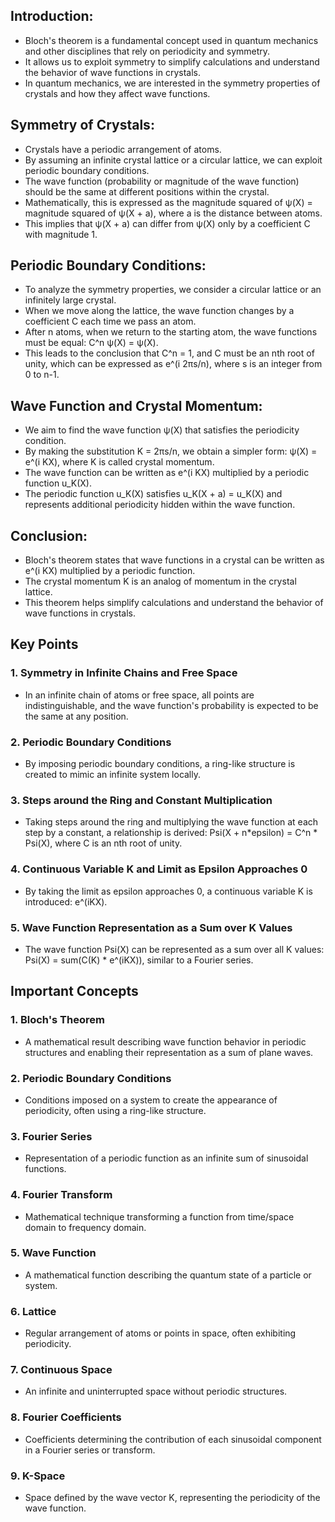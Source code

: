 ## Introduction:

- Bloch's theorem is a fundamental concept used in quantum mechanics and other disciplines that rely on periodicity and symmetry.
- It allows us to exploit symmetry to simplify calculations and understand the behavior of wave functions in crystals.
- In quantum mechanics, we are interested in the symmetry properties of crystals and how they affect wave functions.

## Symmetry of Crystals:

- Crystals have a periodic arrangement of atoms.
- By assuming an infinite crystal lattice or a circular lattice, we can exploit periodic boundary conditions.
- The wave function (probability or magnitude of the wave function) should be the same at different positions within the crystal.
- Mathematically, this is expressed as the magnitude squared of ψ(X) = magnitude squared of ψ(X + a), where a is the distance between atoms.
- This implies that ψ(X + a) can differ from ψ(X) only by a coefficient C with magnitude 1.

## Periodic Boundary Conditions:

- To analyze the symmetry properties, we consider a circular lattice or an infinitely large crystal.
- When we move along the lattice, the wave function changes by a coefficient C each time we pass an atom.
- After n atoms, when we return to the starting atom, the wave functions must be equal: C^n ψ(X) = ψ(X).
- This leads to the conclusion that C^n = 1, and C must be an nth root of unity, which can be expressed as e^(i 2πs/n), where s is an integer from 0 to n-1.

## Wave Function and Crystal Momentum:

- We aim to find the wave function ψ(X) that satisfies the periodicity condition.
- By making the substitution K = 2πs/n, we obtain a simpler form: ψ(X) = e^(i KX), where K is called crystal momentum.
- The wave function can be written as e^(i KX) multiplied by a periodic function u_K(X).
- The periodic function u_K(X) satisfies u_K(X + a) = u_K(X) and represents additional periodicity hidden within the wave function.

## Conclusion:

- Bloch's theorem states that wave functions in a crystal can be written as e^(i KX) multiplied by a periodic function.
- The crystal momentum K is an analog of momentum in the crystal lattice.
- This theorem helps simplify calculations and understand the behavior of wave functions in crystals.

## Key Points

### 1. Symmetry in Infinite Chains and Free Space

- In an infinite chain of atoms or free space, all points are indistinguishable, and the wave function's probability is expected to be the same at any position.

### 2. Periodic Boundary Conditions

- By imposing periodic boundary conditions, a ring-like structure is created to mimic an infinite system locally.

### 3. Steps around the Ring and Constant Multiplication

- Taking steps around the ring and multiplying the wave function at each step by a constant, a relationship is derived: Psi(X + n*epsilon) = C^n * Psi(X), where C is an nth root of unity.

### 4. Continuous Variable K and Limit as Epsilon Approaches 0

- By taking the limit as epsilon approaches 0, a continuous variable K is introduced: e^(iKX).

### 5. Wave Function Representation as a Sum over K Values

- The wave function Psi(X) can be represented as a sum over all K values: Psi(X) = sum(C(K) * e^(iKX)), similar to a Fourier series.

## Important Concepts

### 1. Bloch's Theorem

- A mathematical result describing wave function behavior in periodic structures and enabling their representation as a sum of plane waves.

### 2. Periodic Boundary Conditions

- Conditions imposed on a system to create the appearance of periodicity, often using a ring-like structure.

### 3. Fourier Series

- Representation of a periodic function as an infinite sum of sinusoidal functions.

### 4. Fourier Transform

- Mathematical technique transforming a function from time/space domain to frequency domain.

### 5. Wave Function

- A mathematical function describing the quantum state of a particle or system.

### 6. Lattice

- Regular arrangement of atoms or points in space, often exhibiting periodicity.

### 7. Continuous Space

- An infinite and uninterrupted space without periodic structures.

### 8. Fourier Coefficients

- Coefficients determining the contribution of each sinusoidal component in a Fourier series or transform.

### 9. K-Space

- Space defined by the wave vector K, representing the periodicity of the wave function.